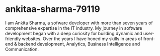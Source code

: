 # ankitaa-sharma-79119

I am Ankita Sharma, a sofware developer with more than seven years of comprehensive 
expertise in the IT industry. My journey in software development began with a deep 
curiosity for building dynamic and user-friendly websites. Over the years I have honed 
my skills in areas of front-end & backend development, Analytics, Business Intelligence and 
Communication.
